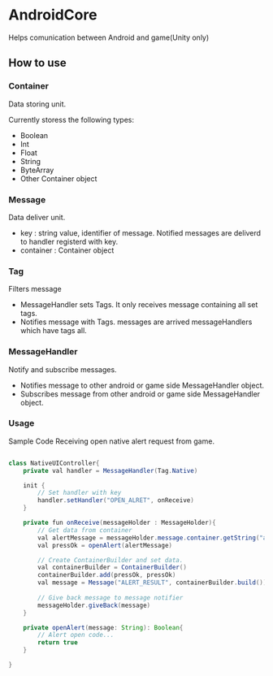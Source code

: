 # AndroidCore
Helps comunication between Android and game(Unity only)

## How to use

### Container
Data storing unit.

Currently storess the following types:
- Boolean
- Int
- Float
- String
- ByteArray
- Other Container object

### Message
Data deliver unit.
- key : string value, identifier of message. Notified messages are deliverd to handler registerd with key.
- container : Container object

### Tag
Filters message
- MessageHandler sets Tags. It only receives message containing all set tags.
- Notifies message with Tags. messages are arrived messageHandlers which have tags all.

### MessageHandler
Notify and subscribe messages.
- Notifies message to other android or game side MessageHandler object. 
- Subscribes message from other android or game side MessageHandler object.

### Usage
Sample Code Receiving open native alert request from game.
```java

class NativeUIController{
    private val handler = MessageHandler(Tag.Native)

    init {
        // Set handler with key
        handler.setHandler("OPEN_ALRET", onReceive)
    }

    private fun onReceive(messageHolder : MessageHolder){
        // Get data from container
        val alertMessage = messageHolder.message.container.getString("alertMessage")
        val pressOk = openAlert(alertMessage)

        // Create ContainerBuilder and set data.
        val containerBuilder = ContainerBuilder()
        containerBuilder.add(pressOk, pressOk)
        val message = Message("ALERT_RESULT", containerBuilder.build())
        
        // Give back message to message notifier
        messageHolder.giveBack(message)
    }

    private openAlert(message: String): Boolean{
        // Alert open code...
        return true
    }

}
```